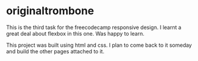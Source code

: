 # originaltrombone
This is the third task for the freecodecamp responsive design. I learnt a great deal about flexbox in this one. Was happy to learn.

This project was built using html and css. I plan to come back to it someday and build the other pages attached to it.
